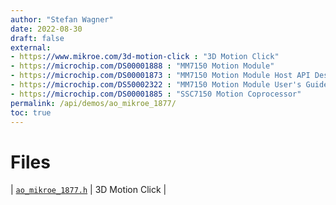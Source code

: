 ```yaml
---
author: "Stefan Wagner"
date: 2022-08-30
draft: false
external:
- https://www.mikroe.com/3d-motion-click : "3D Motion Click"
- https://microchip.com/DS00001888 : "MM7150 Motion Module"
- https://microchip.com/DS00001873 : "MM7150 Motion Module Host API Design"
- https://microchip.com/DS50002322 : "MM7150 Motion Module User's Guide"
- https://microchip.com/DS00001885 : "SSC7150 Motion Coprocessor"
permalink: /api/demos/ao_mikroe_1877/
toc: true
---
```


# Files

| [`ao_mikroe_1877.h`](ao_mikroe_1877.h.md) | 3D Motion Click |
